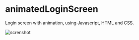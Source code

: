 # animatedLoginScreen
Login screen with animation, using Javascript, HTML and CSS.

![screnshot](https://github.com/ritikdeswal/animatedLoginScreen/blob/patch/website%20screenshot.png)
